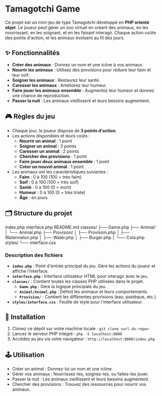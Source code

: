 # Tamagotchi Game

Ce projet est un mini-jeu de type Tamagotchi développé en **PHP orienté objet**. Le joueur peut gérer un zoo virtuel en créant des animaux, en les nourrissant, en les soignant, et en les faisant interagir. Chaque action coûte des points d'action, et les animaux évoluent au fil des jours.

## ✨ Fonctionnalités

-  **Créer des animaux** : Donnez un nom et une icône à vos animaux.
-  **Nourrir les animaux** : Utilisez des provisions pour réduire leur faim et leur soif.
-  **Soigner les animaux** : Restaurez leur santé.
-  **Caresser les animaux** : Améliorez leur humeur.
-  **Faire jouer les animaux ensemble** : Augmentez leur humeur et donnez une chance de reproduction.
-  **Passer la nuit** : Les animaux vieillissent et leurs besoins augmentent.

## 🎮 Règles du jeu

-  Chaque jour, le joueur dispose de **3 points d'action**.
-  Les actions disponibles et leurs coûts :
   -  **Nourrir un animal** : 1 point
   -  **Soigner un animal** : 3 points
   -  **Caresser un animal** : 2 points
   -  **Chercher des provisions** : 1 point
   -  **Faire jouer deux animaux ensemble** : 1 point
   -  **Créer un nouvel animal** : 1 point
-  Les animaux ont les caractéristiques suivantes :
   -  **Faim** : 0 à 100 (100 = très faim)
   -  **Soif** : 0 à 100 (100 = très soif)
   -  **Santé** : 0 à 100 (0 = mort)
   -  **Humeur** : 0 à 100 (0 = très triste)
   -  **Âge** : en jours

## 🗂️ Structure du projet

index.php
interface.php
README.md
classes/
├── Game.php
├── Animal/
│ └── Animal.php
├── Provision/
│ ├── Provision.php
│ ├── Watermelon.php
│ ├── Water.php
│ ├── Burger.php
│ └── Cola.php
styles/
└── interface.css

### Description des fichiers

-  **`index.php`** : Point d'entrée principal du jeu. Gère les actions du joueur et affiche l'interface.
-  **`interface.php`** : Interface utilisateur HTML pour interagir avec le jeu.
-  **`classes/`** : Contient toutes les classes PHP utilisées dans le projet.
   -  **`Game.php`** : Gère la logique principale du jeu.
   -  **`Animal/Animal.php`** : Définit les animaux et leurs comportements.
   -  **`Provision/`** : Contient les différentes provisions (eau, pastèque, etc.).
-  **`styles/interface.css`** : Feuille de style pour l'interface utilisateur.

## 🚀 Installation

1. Clonez ce dépôt sur votre machine locale :
   `git clone <url-du-repo>`
2. Lancez le serveur PHP intégré :
   `php -S localhost:8000`
3. Accédez au jeu via votre navigateur :
   `http://localhost:8000/index.php`

## 🕹️ Utilisation

-  Créer un animal : Donnez-lui un nom et une icône.
-  Gérer vos animaux : Nourrissez-les, soignez-les, ou faites-les jouer.
-  Passer la nuit : Les animaux vieillissent et leurs besoins augmentent.
-  Chercher des provisions : Trouvez des ressources pour nourrir vos animaux.
